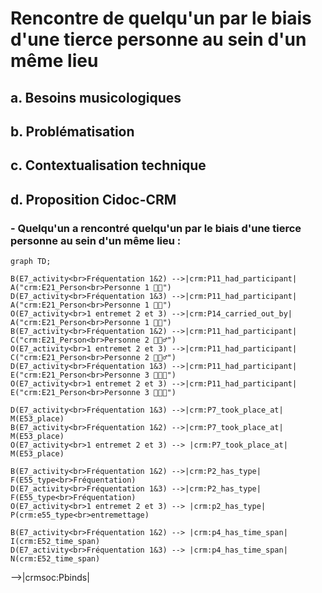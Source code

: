 # Rencontre de quelqu'un par le biais d'une tierce personne au sein d'un même lieu

## a. Besoins musicologiques

## b. Problématisation

## c. Contextualisation technique

## d. Proposition Cidoc-CRM

### - Quelqu'un a rencontré quelqu'un par le biais d'une tierce personne au sein d'un même lieu :

```mermaid
graph TD;

B(E7_activity<br>Fréquentation 1&2) -->|crm:P11_had_participant| A("crm:E21_Person<br>Personne 1 👩🏼")
D(E7_activity<br>Fréquentation 1&3) -->|crm:P11_had_participant| A("crm:E21_Person<br>Personne 1 👩🏼")
O(E7_activity<br>1 entremet 2 et 3) -->|crm:P14_carried_out_by| A("crm:E21_Person<br>Personne 1 👩🏼")
B(E7_activity<br>Fréquentation 1&2) -->|crm:P11_had_participant| C("crm:E21_Person<br>Personne 2 🧔🏻‍♂️")
O(E7_activity<br>1 entremet 2 et 3) -->|crm:P11_had_participant| C("crm:E21_Person<br>Personne 2 🧔🏻‍♂️")
D(E7_activity<br>Fréquentation 1&3) -->|crm:P11_had_participant| E("crm:E21_Person<br>Personne 3 👩🏻‍🦰")
O(E7_activity<br>1 entremet 2 et 3) -->|crm:P11_had_participant| E("crm:E21_Person<br>Personne 3 👩🏻‍🦰")

D(E7_activity<br>Fréquentation 1&3) -->|crm:P7_took_place_at| M(E53_place)
B(E7_activity<br>Fréquentation 1&2) -->|crm:P7_took_place_at| M(E53_place)
O(E7_activity<br>1 entremet 2 et 3) --> |crm:P7_took_place_at| M(E53_place)

B(E7_activity<br>Fréquentation 1&2) -->|crm:P2_has_type| F(E55_type<br>Fréquentation)
D(E7_activity<br>Fréquentation 1&3) -->|crm:P2_has_type| F(E55_type<br>Fréquentation)
O(E7_activity<br>1 entremet 2 et 3) --> |crm:p2_has_type| P(crm:e55_type<br>entremettage)

B(E7_activity<br>Fréquentation 1&2) --> |crm:p4_has_time_span| I(crm:E52_time_span)
D(E7_activity<br>Fréquentation 1&3) --> |crm:p4_has_time_span| N(crm:E52_time_span)

```
 -->|crmsoc:Pbinds|
